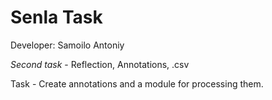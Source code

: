# Senla Task
Developer: Samoilo Antoniy  

_Second task_ - Reflection, Annotations, .csv

Task - Create annotations and a module for processing them.